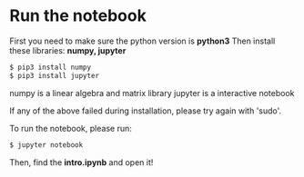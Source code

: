# Run the notebook
First you need to make sure the python version is **python3**
Then install these libraries: **numpy, jupyter**
```sh
$ pip3 install numpy
$ pip3 install jupyter
```
numpy is a linear algebra and matrix library
jupyter is a interactive notebook

If any of the above failed during installation, please try again with 'sudo'.

To run the notebook, please run:
```sh
$ jupyter notebook
```

Then, find the **intro.ipynb** and open it!
